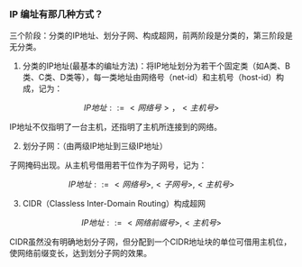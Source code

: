 ### IP 编址有那几种方式？

三个阶段：分类的IP地址、划分子网、构成超网，前两阶段是分类的，第三阶段是无分类。

1. 分类的IP地址(最基本的编址方法)：将IP地址划分为若干个固定类（如A类、B类、C类、D类等），每一类地址由网络号（net-id）和主机号（host-id）构成，记为：

$$IP地址 ::= {<网络号>，<主机号>}$$

IP地址不仅指明了一台主机，还指明了主机所连接到的网络。

2. 划分子网：（由两级IP地址到三级IP地址）

子网掩码出现。从主机号借用若干位作为子网号，记为： 

$$IP地址 ::= {<网络号>,<子网号>,<主机号>}$$

3. CIDR（Classless Inter-Domain Routing）构成超网

$$IP 地址 ::= {< 网络前缀号 >, < 主机号 >}$$

CIDR虽然没有明确地划分子网，但分配到一个CIDR地址块的单位可借用主机位，使网络前缀变长，达到划分子网的效果。